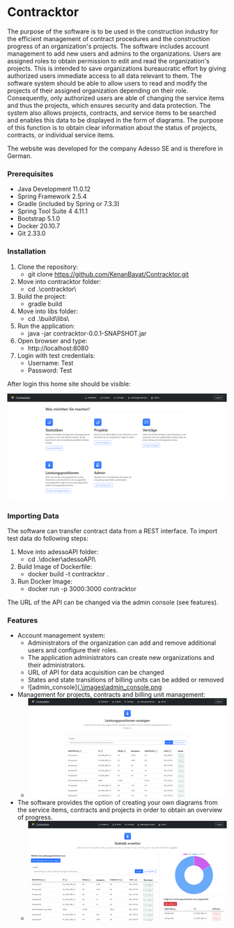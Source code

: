 # Contracktor

The purpose of the software is to be used in the construction industry for the efficient management of contract procedures and the construction progress of an organization's projects.
The software includes account management to add new users and admins to the organizations. Users are assigned roles to obtain permission to edit and read the organization's projects. This is intended to save organizations bureaucratic effort by giving authorized users immediate access to all data relevant to them. 
The software system should be able to allow users to read and modify the projects of their assigned organization depending on their role. Consequently, only authorized users are able of changing the service items and thus the projects, which ensures security and data protection. The system also allows projects, contracts, and service items to be searched and enables this data to be displayed in the form of diagrams. The purpose of this function is to obtain clear information about the status of projects, contracts, or individual service items. 

The website was developed for the company Adesso SE and is therefore in German.

### Prerequisites

- Java Development 11.0.12
- Spring Framework 2.5.4
- Gradle (included by Spring or 7.3.3)
- Spring Tool Suite 4 4.11.1
- Bootstrap 5.1.0
- Docker 20.10.7
- Git 2.33.0

### Installation

1. Clone the repository:
    - git clone https://github.com/KenanBayat/Contracktor.git
2. Move into contracktor folder:
    - cd .\contracktor\
3. Build the project:
   - gradle build   
4. Move into libs folder:
   - cd .\build\libs\ 
5. Run the application:
   - java -jar contracktor-0.0.1-SNAPSHOT.jar
6. Open browser and type:
     - http://localhost:8080
7. Login with test credentials:
     - Username: Test
     - Password: Test

After login this home site should be visible:

![home](https://github.com/KenanBayat/Contracktor/blob/main/images/home.png)

### Importing  Data 

The software can transfer contract data from a REST interface. To import test data do following steps:

1. Move into adessoAPI folder:
   - cd .\docker\adessoAPI\
2. Build Image of Dockerfile:
   - docker build -t contracktor .
3. Run Docker Image: 
   - docker run -p 3000:3000 contracktor

The URL of the API can be changed via the admin console (see features). 

### Features

- Account management system:
  - Administrators of the organization can add and remove additional users and configure their roles.
  - The application administrators can create new organizations and their administrators.
  - URL of API for data acquisition can be changed
  - States and state transitions of billing units can be added or removed
  - ![admin_console]([.\images\admin_console.png](https://github.com/KenanBayat/Contracktor/blob/main/images/admin_console.png)
- Management for projects, contracts and billing unit management:
  -  ![Billing_Unit_Management](https://github.com/KenanBayat/Contracktor/blob/main/images/Billing_Unit_Management.png)
- The software provides the option of creating your own diagrams from the service items, contracts and projects in order to obtain an overview of progress.
  - ![Statistics](https://github.com/KenanBayat/Contracktor/blob/main/images/Statistics.png)
